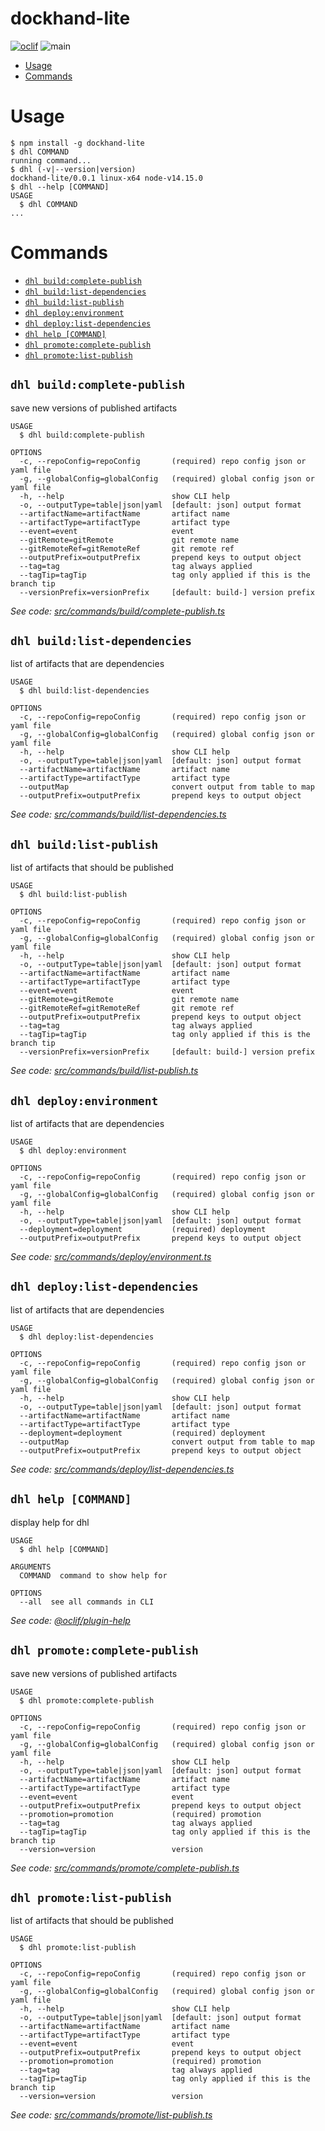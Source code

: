 dockhand-lite
=============



[![oclif](https://img.shields.io/badge/cli-oclif-brightgreen.svg)](https://oclif.io)
![main](https://github.com/boxboat/dockhand-lite/workflows/main/badge.svg)

<!-- toc -->
* [Usage](#usage)
* [Commands](#commands)
<!-- tocstop -->
# Usage
<!-- usage -->
```sh-session
$ npm install -g dockhand-lite
$ dhl COMMAND
running command...
$ dhl (-v|--version|version)
dockhand-lite/0.0.1 linux-x64 node-v14.15.0
$ dhl --help [COMMAND]
USAGE
  $ dhl COMMAND
...
```
<!-- usagestop -->
# Commands
<!-- commands -->
* [`dhl build:complete-publish`](#dhl-buildcomplete-publish)
* [`dhl build:list-dependencies`](#dhl-buildlist-dependencies)
* [`dhl build:list-publish`](#dhl-buildlist-publish)
* [`dhl deploy:environment`](#dhl-deployenvironment)
* [`dhl deploy:list-dependencies`](#dhl-deploylist-dependencies)
* [`dhl help [COMMAND]`](#dhl-help-command)
* [`dhl promote:complete-publish`](#dhl-promotecomplete-publish)
* [`dhl promote:list-publish`](#dhl-promotelist-publish)

## `dhl build:complete-publish`

save new versions of published artifacts

```
USAGE
  $ dhl build:complete-publish

OPTIONS
  -c, --repoConfig=repoConfig       (required) repo config json or yaml file
  -g, --globalConfig=globalConfig   (required) global config json or yaml file
  -h, --help                        show CLI help
  -o, --outputType=table|json|yaml  [default: json] output format
  --artifactName=artifactName       artifact name
  --artifactType=artifactType       artifact type
  --event=event                     event
  --gitRemote=gitRemote             git remote name
  --gitRemoteRef=gitRemoteRef       git remote ref
  --outputPrefix=outputPrefix       prepend keys to output object
  --tag=tag                         tag always applied
  --tagTip=tagTip                   tag only applied if this is the branch tip
  --versionPrefix=versionPrefix     [default: build-] version prefix
```

_See code: [src/commands/build/complete-publish.ts](https://github.com/boxboat/dockhand-lite/blob/v0.0.1/src/commands/build/complete-publish.ts)_

## `dhl build:list-dependencies`

list of artifacts that are dependencies

```
USAGE
  $ dhl build:list-dependencies

OPTIONS
  -c, --repoConfig=repoConfig       (required) repo config json or yaml file
  -g, --globalConfig=globalConfig   (required) global config json or yaml file
  -h, --help                        show CLI help
  -o, --outputType=table|json|yaml  [default: json] output format
  --artifactName=artifactName       artifact name
  --artifactType=artifactType       artifact type
  --outputMap                       convert output from table to map
  --outputPrefix=outputPrefix       prepend keys to output object
```

_See code: [src/commands/build/list-dependencies.ts](https://github.com/boxboat/dockhand-lite/blob/v0.0.1/src/commands/build/list-dependencies.ts)_

## `dhl build:list-publish`

list of artifacts that should be published

```
USAGE
  $ dhl build:list-publish

OPTIONS
  -c, --repoConfig=repoConfig       (required) repo config json or yaml file
  -g, --globalConfig=globalConfig   (required) global config json or yaml file
  -h, --help                        show CLI help
  -o, --outputType=table|json|yaml  [default: json] output format
  --artifactName=artifactName       artifact name
  --artifactType=artifactType       artifact type
  --event=event                     event
  --gitRemote=gitRemote             git remote name
  --gitRemoteRef=gitRemoteRef       git remote ref
  --outputPrefix=outputPrefix       prepend keys to output object
  --tag=tag                         tag always applied
  --tagTip=tagTip                   tag only applied if this is the branch tip
  --versionPrefix=versionPrefix     [default: build-] version prefix
```

_See code: [src/commands/build/list-publish.ts](https://github.com/boxboat/dockhand-lite/blob/v0.0.1/src/commands/build/list-publish.ts)_

## `dhl deploy:environment`

list of artifacts that are dependencies

```
USAGE
  $ dhl deploy:environment

OPTIONS
  -c, --repoConfig=repoConfig       (required) repo config json or yaml file
  -g, --globalConfig=globalConfig   (required) global config json or yaml file
  -h, --help                        show CLI help
  -o, --outputType=table|json|yaml  [default: json] output format
  --deployment=deployment           (required) deployment
  --outputPrefix=outputPrefix       prepend keys to output object
```

_See code: [src/commands/deploy/environment.ts](https://github.com/boxboat/dockhand-lite/blob/v0.0.1/src/commands/deploy/environment.ts)_

## `dhl deploy:list-dependencies`

list of artifacts that are dependencies

```
USAGE
  $ dhl deploy:list-dependencies

OPTIONS
  -c, --repoConfig=repoConfig       (required) repo config json or yaml file
  -g, --globalConfig=globalConfig   (required) global config json or yaml file
  -h, --help                        show CLI help
  -o, --outputType=table|json|yaml  [default: json] output format
  --artifactName=artifactName       artifact name
  --artifactType=artifactType       artifact type
  --deployment=deployment           (required) deployment
  --outputMap                       convert output from table to map
  --outputPrefix=outputPrefix       prepend keys to output object
```

_See code: [src/commands/deploy/list-dependencies.ts](https://github.com/boxboat/dockhand-lite/blob/v0.0.1/src/commands/deploy/list-dependencies.ts)_

## `dhl help [COMMAND]`

display help for dhl

```
USAGE
  $ dhl help [COMMAND]

ARGUMENTS
  COMMAND  command to show help for

OPTIONS
  --all  see all commands in CLI
```

_See code: [@oclif/plugin-help](https://github.com/oclif/plugin-help/blob/v3.2.0/src/commands/help.ts)_

## `dhl promote:complete-publish`

save new versions of published artifacts

```
USAGE
  $ dhl promote:complete-publish

OPTIONS
  -c, --repoConfig=repoConfig       (required) repo config json or yaml file
  -g, --globalConfig=globalConfig   (required) global config json or yaml file
  -h, --help                        show CLI help
  -o, --outputType=table|json|yaml  [default: json] output format
  --artifactName=artifactName       artifact name
  --artifactType=artifactType       artifact type
  --event=event                     event
  --outputPrefix=outputPrefix       prepend keys to output object
  --promotion=promotion             (required) promotion
  --tag=tag                         tag always applied
  --tagTip=tagTip                   tag only applied if this is the branch tip
  --version=version                 version
```

_See code: [src/commands/promote/complete-publish.ts](https://github.com/boxboat/dockhand-lite/blob/v0.0.1/src/commands/promote/complete-publish.ts)_

## `dhl promote:list-publish`

list of artifacts that should be published

```
USAGE
  $ dhl promote:list-publish

OPTIONS
  -c, --repoConfig=repoConfig       (required) repo config json or yaml file
  -g, --globalConfig=globalConfig   (required) global config json or yaml file
  -h, --help                        show CLI help
  -o, --outputType=table|json|yaml  [default: json] output format
  --artifactName=artifactName       artifact name
  --artifactType=artifactType       artifact type
  --event=event                     event
  --outputPrefix=outputPrefix       prepend keys to output object
  --promotion=promotion             (required) promotion
  --tag=tag                         tag always applied
  --tagTip=tagTip                   tag only applied if this is the branch tip
  --version=version                 version
```

_See code: [src/commands/promote/list-publish.ts](https://github.com/boxboat/dockhand-lite/blob/v0.0.1/src/commands/promote/list-publish.ts)_
<!-- commandsstop -->

